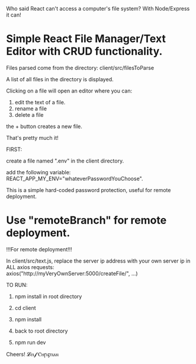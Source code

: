 
Who said React can't access a computer's file system? With Node/Express it can!

# Simple React File Manager/Text Editor with CRUD functionality. 

Files parsed come from the directory: client/src/filesToParse

A list of all files in the directory is displayed. 

Clicking on a file will open an editor where you can:

 1. edit the text of a file. 
 2. rename a file
 3. delete a file

 the + button creates a new file.
 
 That's pretty much it! 

 FIRST:

create a file named ".env" in the client directory.

add the following variable: REACT_APP_MY_ENV="whateverPasswordYouChoose".

This is a simple hard-coded password protection, useful for remote deployment.
 
# Use "remoteBranch" for remote deployment. 

!!!For remote deployment!!! 

In client/src/text.js, replace the server ip address with your own server ip in ALL axios requests:    
axios("http://myVeryOwnServer:5000/createFile/", ...)

TO RUN: 

1) npm install in root directory

2) cd client

3) npm install

4) back to root directory

5) npm run dev

Cheers!
𝓛ⲉⲓ𝓯 Ⲥⲏꞅⲓ𝛓ⲧⲓⲁⲛ


